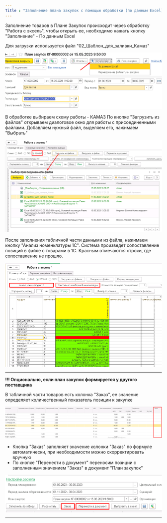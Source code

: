 ```yaml
---
Title : "Заполнение плана закупок с помощью обработки (по данным Excel)"
---
```


Заполнение товаров в Плане Закупок происходит через обработку "Работа с эксель", чтобы открыть ее, необходимо нажать кнопку "Заполнение" - По данным Excel

Для загрузки используется файл "02_Шаблон_для_заливки_Камаз"

![](ERP/_attach/Pasted%20image%2020230517160130.png)

В обработке выбираем схему работы - КАМАЗ
По кнопке "Загрузить из файлов" открываем диалоговое окно для работы с присоединенными файлами.
Добавляем нужный файл, выделяем его, нажимаем "Выбрать"


![](ERP/_attach/Pasted%20image%2020230518141554.png)

После заполнения табличной части данными из файла, нажимаем кнопку "Анализ номенклатуры 1С". Система произведет сопоставление позиций в файле с товарами в 1С.
Красным отмечаются строки, где сопоставление не прошло.

![](ERP/_attach/Pasted%20image%2020230518142032.png)

_______________________________________________________________________________
**!!! Опционально, если план закупок формируется у другого поставщика**

В табличной части товаров есть колонка "Заказ", ее значение определяет количественный показатель позиции к закупке

![](ERP/_attach/Pasted%20image%2020230517154747.png)

- Кнопка "Заказ" заполняет значение колонки "Заказ" по формуле автоматически, при необходимости можно скорректировать вручную
- По кнопке "Перенести в документ" переносим позиции с заполненным значением "Заказ" в документ "План закупок"

![](ERP/_attach/Pasted%20image%2020230517154204.png)
_______________________________________________________________________________